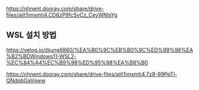 https://nhnent.dooray.com/share/drive-files/ajjt1imxmtj4.CD6zP9fcSvCz_CeyWNIsYg

## WSL 설치 방법

https://velog.io/@ung6860/%EA%B0%9C%EB%B0%9C%ED%99%98%EA%B2%BDWindows11-WSL2-%EC%84%A4%EC%B9%98%ED%95%98%EA%B8%B0


https://nhnent.dooray.com/share/drive-files/ajjt1imxmtj4.7z8-99PpTl-QNdqbGaVqww
